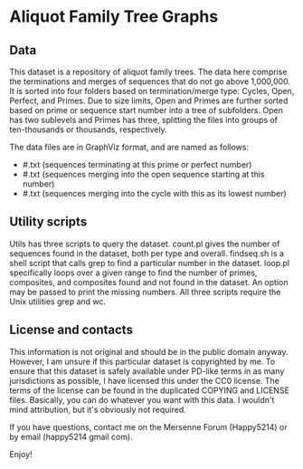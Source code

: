 Aliquot Family Tree Graphs
==========================

Data
----

This dataset is a repository of aliquot family trees. The data here comprise
the terminations and merges of sequences that do not go above 1,000,000. It is
sorted into four folders based on termination/merge type: Cycles, Open,
Perfect, and Primes. Due to size limits, Open and Primes are further sorted
based on prime or sequence start number into a tree of subfolders. Open has
two sublevels and Primes has three, splitting the files into groups of
ten-thousands or thousands, respectively.

The data files are in GraphViz format, and are named as follows:

* #.txt (sequences terminating at this prime or perfect number)
* #.txt (sequences merging into the open sequence starting at this number)
* #.txt (sequences merging into the cycle with this as its lowest number)

Utility scripts
---------------

Utils has three scripts to query the dataset. count.pl gives the number of
sequences found in the dataset, both per type and overall. findseq.sh is a
shell script that calls grep to find a particular number in the dataset.
loop.pl specifically loops over a given range to find the number of primes,
composites, and composites found and not found in the dataset. An option may
be passed to print the missing numbers. All three scripts require the Unix
utilities grep and wc.

License and contacts
--------------------

This information is not original and should be in the public domain anyway.
However, I am unsure if this particular dataset is copyrighted by me. To
ensure that this dataset is safely available under PD-like terms in as many
jurisdictions as possible, I have licensed this under the CC0 license. The
terms of the license can be found in the duplicated COPYING and LICENSE files.
Basically, you can do whatever you want with this data. I wouldn't mind
attribution, but it's obviously not required.

If you have questions, contact me on the Mersenne Forum (Happy5214) or by
email (happy5214 <at> gmail <dot> com).

Enjoy!
